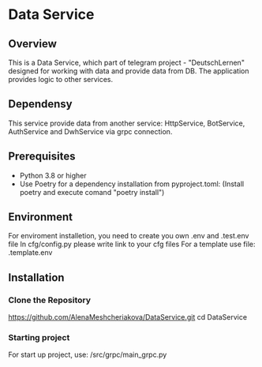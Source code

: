 # Data Service

## Overview

This is a Data Service, which part of telegram project - "DeutschLernen" designed for working with data and provide data from DB. 
The application provides logic to other services.

## Dependensy

This service provide data from another service: HttpService, BotService, AuthService and DwhService via grpc connection. 

## Prerequisites

- Python 3.8 or higher
- Use Poetry for a dependency installation from pyproject.toml:
(Install poetry and execute comand "poetry install")

## Environment

For enviroment installetion, you need to create you own .env and .test.env file
In cfg/config.py please write link to your cfg files
For a template use file: .template.env

## Installation

### Clone the Repository

https://github.com/AlenaMeshcheriakova/DataService.git
cd DataService

### Starting project

For start up project, use: /src/grpc/main_grpc.py
